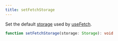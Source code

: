 ```yaml
---
title: setFetchStorage
---
```


Set the default [storage](storage.md) used by [useFetch](use-fetch.md).

```typescript
function setFetchStorage(storage: Storage): void
```
